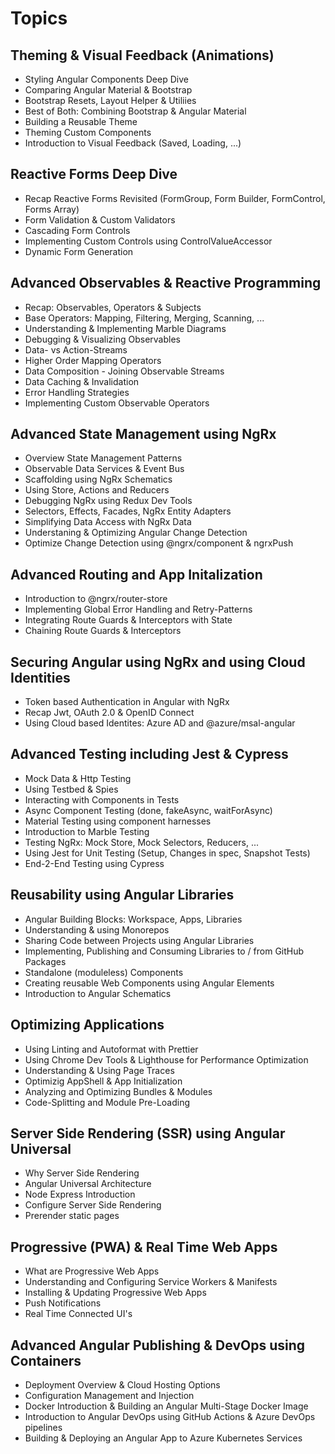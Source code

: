 # Topics

## Theming & Visual Feedback (Animations)

- Styling Angular Components Deep Dive
- Comparing Angular Material & Bootstrap
- Bootstrap Resets, Layout Helper & Utiliies
- Best of Both: Combining Bootstrap & Angular Material
- Building a Reusable Theme
- Theming Custom Components
- Introduction to Visual Feedback (Saved, Loading, ...)

## Reactive Forms Deep Dive

- Recap Reactive Forms Revisited (FormGroup, Form Builder, FormControl, Forms Array)
- Form Validation & Custom Validators
- Cascading Form Controls
- Implementing Custom Controls using ControlValueAccessor
- Dynamic Form Generation

## Advanced Observables & Reactive Programming

- Recap: Observables, Operators & Subjects
- Base Operators: Mapping, Filtering, Merging, Scanning, ...
- Understanding & Implementing Marble Diagrams
- Debugging & Visualizing Observables
- Data- vs Action-Streams
- Higher Order Mapping Operators
- Data Composition - Joining Observable Streams
- Data Caching & Invalidation
- Error Handling Strategies
- Implementing Custom Observable Operators

## Advanced State Management using NgRx

- Overview State Management Patterns
- Observable Data Services & Event Bus
- Scaffolding using NgRx Schematics
- Using Store, Actions and Reducers
- Debugging NgRx using Redux Dev Tools
- Selectors, Effects, Facades, NgRx Entity Adapters
- Simplifying Data Access with NgRx Data
- Understaning & Optimizing Angular Change Detection
- Optimize Change Detection using @ngrx/component & ngrxPush

## Advanced Routing and App Initalization

- Introduction to @ngrx/router-store
- Implementing Global Error Handling and Retry-Patterns
- Integrating Route Guards & Interceptors with State
- Chaining Route Guards & Interceptors

## Securing Angular using NgRx and using Cloud Identities

- Token based Authentication in Angular with NgRx
- Recap Jwt, OAuth 2.0 & OpenID Connect
- Using Cloud based Identites: Azure AD and @azure/msal-angular

## Advanced Testing including Jest & Cypress

- Mock Data & Http Testing
- Using Testbed & Spies
- Interacting with Components in Tests
- Async Component Testing (done, fakeAsync, waitForAsync)
- Material Testing using component harnesses
- Introduction to Marble Testing
- Testing NgRx: Mock Store, Mock Selectors, Reducers, ...
- Using Jest for Unit Testing (Setup, Changes in spec, Snapshot Tests)
- End-2-End Testing using Cypress

## Reusability using Angular Libraries

- Angular Building Blocks: Workspace, Apps, Libraries
- Understanding & using Monorepos
- Sharing Code between Projects using Angular Libraries
- Implementing, Publishing and Consuming Libraries to / from GitHub Packages
- Standalone (moduleless) Components
- Creating reusable Web Components using Angular Elements
- Introduction to Angular Schematics

## Optimizing Applications

- Using Linting and Autoformat with Prettier
- Using Chrome Dev Tools & Lighthouse for Performance Optimization
- Understanding & Using Page Traces
- Optimizig AppShell & App Initialization
- Analyzing and Optimizing Bundles & Modules
- Code-Splitting and Module Pre-Loading

## Server Side Rendering (SSR) using Angular Universal

- Why Server Side Rendering
- Angular Universal Architecture
- Node Express Introduction
- Configure Server Side Rendering
- Prerender static pages

## Progressive (PWA) & Real Time Web Apps

- What are Progressive Web Apps
- Understanding and Configuring Service Workers & Manifests
- Installing & Updating Progressive Web Apps
- Push Notifications
- Real Time Connected UI's

## Advanced Angular Publishing & DevOps using Containers

- Deployment Overview & Cloud Hosting Options
- Configuration Management and Injection
- Docker Introduction & Building an Angular Multi-Stage Docker Image
- Introduction to Angular DevOps using GitHub Actions & Azure DevOps pipelines
- Building & Deploying an Angular App to Azure Kubernetes Services